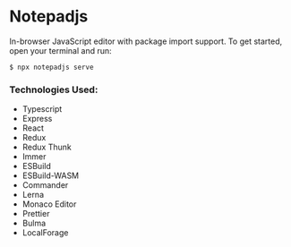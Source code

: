 # Notepadjs

In-browser JavaScript editor with package import support. To get started, open your terminal and run:

```
$ npx notepadjs serve

```

### Technologies Used:

- Typescript
- Express
- React
- Redux
- Redux Thunk
- Immer
- ESBuild
- ESBuild-WASM
- Commander
- Lerna
- Monaco Editor
- Prettier
- Bulma
- LocalForage
